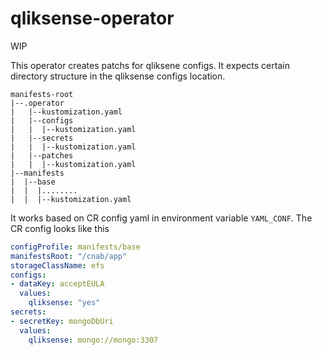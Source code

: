 # qliksense-operator

WIP

This operator creates patchs for qliksene configs. It expects certain directory structure in the qliksense configs location.

```console
manifests-root
|--.operator
|   |--kustomization.yaml
|   |--configs
|   |  |--kustomization.yaml
|   |--secrets
|   |  |--kustomization.yaml
|   |--patches
|   |  |--kustomization.yaml
|--manifests
|  |--base
|  |  |........
|  |  |--kustomization.yaml
```

It works based on CR config yaml in environment variable `YAML_CONF`. The CR config looks like this

```yaml
configProfile: manifests/base
manifestsRoot: "/cnab/app"
storageClassName: efs
configs:
- dataKey: acceptEULA
  values:
    qliksense: "yes"
secrets:
- secretKey: mongoDbUri
  values:
    qliksense: mongo://mongo:3307
```